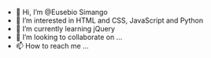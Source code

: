 - 👋 Hi, I’m @Eusebio Simango
- 👀 I’m interested in HTML and CSS, JavaScript and Python
- 🌱 I’m currently learning jQuery
- 💞️ I’m looking to collaborate on ...
- 📫 How to reach me ...

<!---
Eu23b10/Eu23b10 is a ✨ special ✨ repository because its `README.md` (this file) appears on your GitHub profile.
You can click the Preview link to take a look at your changes.
--->
